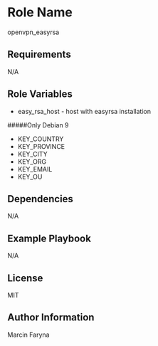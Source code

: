 Role Name
=========

openvpn_easyrsa

Requirements
------------

N/A

Role Variables
--------------

* easy_rsa_host - host with easyrsa installation


#####Only Debian 9

* KEY_COUNTRY
* KEY_PROVINCE
* KEY_CITY
* KEY_ORG
* KEY_EMAIL
* KEY_OU


Dependencies
------------

N/A

Example Playbook
----------------

N/A

License
-------

MIT 

Author Information
------------------

Marcin Faryna
